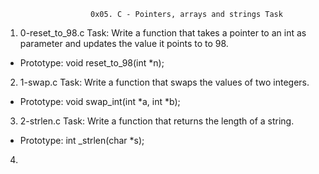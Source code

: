                        0x05. C - Pointers, arrays and strings Task

1. 0-reset_to_98.c Task:  Write a function that takes a pointer to an int as parameter and updates the value it points to to 98.

* Prototype: void reset_to_98(int *n);

2. 1-swap.c Task: Write a function that swaps the values of two integers.

* Prototype: void swap_int(int *a, int *b); 

3. 2-strlen.c Task: Write a function that returns the length of a string.

* Prototype: int _strlen(char *s);

4. 
